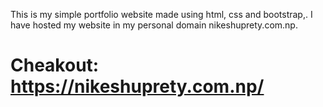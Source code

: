 This is my simple portfolio website made using html, css and bootstrap,.
I have hosted my website in my personal domain nikeshuprety.com.np.

# Cheakout: https://nikeshuprety.com.np/
